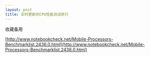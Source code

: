 ```yaml
---
layout: post
title: 实时更新的CPU性能测试排行
---
```


收藏备用

[http://www.notebookcheck.net/Mobile-Processors-Benchmarklist.2436.0.html](http://www.notebookcheck.net/Mobile-Processors-Benchmarklist.2436.0.html)